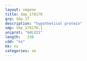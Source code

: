 ```yaml
---
layout: smgene
title: Smp_178170
grp: Smp_17
description: "hypothetical protein"
smp: Smp_178170.1
uniprot: "G4LV21"
length:   330
cdd: "ns"
kk: ns
categories: sm
---
```

